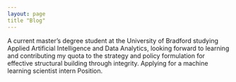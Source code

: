 ```yaml
---
layout: page
title "Blog"
---
```


  A current master’s degree student at the University of Bradford studying Applied Artificial Intelligence and Data Analytics, 
  looking forward to learning and contributing my quota to the strategy and policy formulation for effective structural building through integrity. 
  Applying for a machine learning scientist intern Position.
